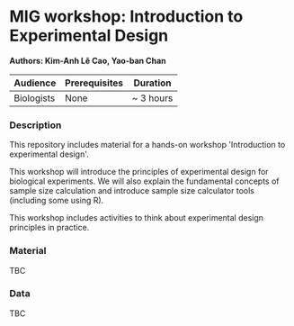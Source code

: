 # MIG workshop: Introduction to Experimental Design
**Authors: Kim-Anh L&#234; Cao, Yao-ban Chan**

| Audience      | Prerequisites | Duration    |
| ------------- | ------------- | ----------- |
| Biologists    | None          |~ 3 hours    |


### Description

This repository includes material for a hands-on workshop 'Introduction to experimental design'. 

This workshop will introduce the principles of experimental design for biological experiments. We will also explain the fundamental concepts of sample size calculation and introduce sample size calculator tools (including some using R). 

This workshop includes activities to think about experimental design principles in practice.

### Material

TBC

### Data

TBC
